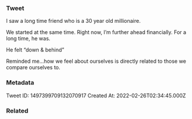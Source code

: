 ### Tweet
I saw a long time friend who is a 30 year old millionaire.

We started at the same time. Right now, I’m further ahead financially. For a long time, he was. 

He felt “down &amp; behind”

Reminded me…how we feel about ourselves is directly related to those we compare ourselves to.

### Metadata
Tweet ID: 1497399709132070917
Created At: 2022-02-26T02:34:45.000Z

### Related

